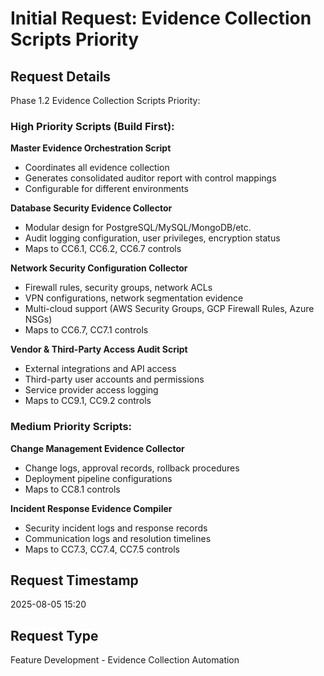 # Initial Request: Evidence Collection Scripts Priority

## Request Details
Phase 1.2 Evidence Collection Scripts Priority:

### High Priority Scripts (Build First):

**Master Evidence Orchestration Script**
- Coordinates all evidence collection
- Generates consolidated auditor report with control mappings
- Configurable for different environments

**Database Security Evidence Collector**
- Modular design for PostgreSQL/MySQL/MongoDB/etc.
- Audit logging configuration, user privileges, encryption status
- Maps to CC6.1, CC6.2, CC6.7 controls

**Network Security Configuration Collector**
- Firewall rules, security groups, network ACLs
- VPN configurations, network segmentation evidence
- Multi-cloud support (AWS Security Groups, GCP Firewall Rules, Azure NSGs)
- Maps to CC6.7, CC7.1 controls

**Vendor & Third-Party Access Audit Script**
- External integrations and API access
- Third-party user accounts and permissions
- Service provider access logging
- Maps to CC9.1, CC9.2 controls

### Medium Priority Scripts:

**Change Management Evidence Collector**
- Change logs, approval records, rollback procedures
- Deployment pipeline configurations
- Maps to CC8.1 controls

**Incident Response Evidence Compiler**
- Security incident logs and response records
- Communication logs and resolution timelines
- Maps to CC7.3, CC7.4, CC7.5 controls

## Request Timestamp
2025-08-05 15:20

## Request Type
Feature Development - Evidence Collection Automation